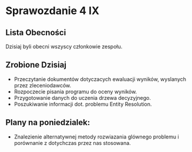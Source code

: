 Sprawozdanie 4 IX
==================

Lista Obecności
---------------

Dzisiaj byli obecni wszyscy członkowie zespołu.

Zrobione Dzisiaj
----------------
* Przeczytanie dokumentów dotyczacych ewaluacji wyników, wyslanych przez zleceniodawców.
* Rozpoczecie pisania programu do oceny wyników.
* Przygotowanie danych do uczenia drzewa decyzyjnego.
* Poszukiwanie informacji dot. problemu Entity Resolution.


Plany na poniedzialek:
----------------
* Znalezienie alternatywnej metody rozwiazania glównego problemu i porównanie z dotychczas przez nas stosowana.
